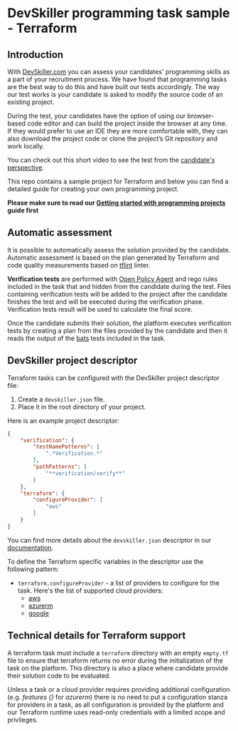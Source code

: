 # DevSkiller programming task sample - Terraform

## Introduction

With [DevSkiller.com](https://devskiller.com) you can assess your candidates'
programming skills as a part of your recruitment process. We have found that
programming tasks are the best way to do this and have built our tests
accordingly. The way our test works is your candidate is asked to modify the
source code of an existing project.

During the test, your candidates have the option of using our browser-based
code editor and can build the project inside the browser at any time. If they
would prefer to use an IDE they are more comfortable with, they can also
download the project code or clone the project’s Git repository and work
locally.

You can check out this short video to see the test from the [candidate's
perspective](https://goo.gl/AXXaTT).

This repo contains a sample project for Terraform and below you can
find a detailed guide for creating your own programming project.

**Please make sure to read our [Getting started with programming
projects](https://goo.gl/gkQU4J) guide first**

## Automatic assessment

It is possible to automatically assess the solution provided by the candidate.
Automatic assessment is based on the plan generated by Terraform and code quality
measurements based on [tflint](https://github.com/terraform-linters/tflint) linter.


**Verification tests** are performed with [Open Policy Agent](https://www.openpolicyagent.org/docs/latest/terraform/) 
and rego rules included in the task that and hidden from the candidate during the test.
Files containing verification tests will be added to the project after
the candidate finishes the test and will be executed during the verification
phase. Verification tests result will be used to calculate the final score.

Once the candidate submits their solution, the platform executes
verification tests by creating a plan from the files provided by the candidate and then it reads the output of the [bats](https://github.com/bats-core/bats-core) tests included in the task.

## DevSkiller project descriptor

Terraform tasks can be configured with the DevSkiller project descriptor file:

1. Create a `devskiller.json` file.
2. Place it in the root directory of your project.

Here is an example project descriptor:

```json
{
    "verification": {
        "testNamePatterns": [
            ".*Verification.*"
        ],
        "pathPatterns": [
            "**verification/verify**"
        ]
    },
    "terraform": {
        "configureProvider": [
            "aws"
        ]
    }
}
```

You can find more details about the `devskiller.json` descriptor in our
[documentation](https://goo.gl/uWXeCD).  

To define the Terraform specific variables in the descriptor use the following pattern:

* `terraform.configureProvider` - a list of providers to configure for the task. Here's the list of supported cloud providers:
  * [aws](https://registry.terraform.io/providers/hashicorp/aws/latest)
  * [azurerm](https://registry.terraform.io/providers/hashicorp/azurerm/latest)
  * [google](https://registry.terraform.io/providers/hashicorp/google/latest/docs)

## Technical details for Terraform support

A terraform task must include a `terraform` directory with an empty `empty.tf` file to ensure that terraform returns no error during the initialization of the task on the platform. This directory is also a place where candidate provide their solution code to be evaluated.  

Unless a task or a cloud provider requires providing additional configuration (e.g. *features {}* for *azurerm*) there is no need to put a configuration stanza for providers in a task, as all configuration is provided by the platform and our Terraform runtime uses read-only credentials with a limited scope and privileges.